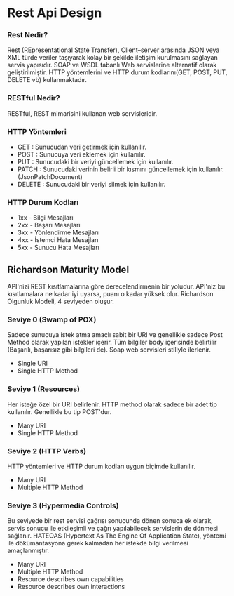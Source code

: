 # Rest Api Design

### Rest Nedir?
Rest (REpresentational State Transfer), Client–server arasında JSON veya XML türde veriler taşıyarak kolay bir şekilde iletişim kurulmasını sağlayan servis yapısıdır. SOAP ve WSDL tabanlı Web servislerine alternatif olarak geliştirilmiştir. HTTP yöntemlerini ve HTTP durum kodlarını(GET, POST, PUT, DELETE vb) kullanmaktadır. 

### RESTful Nedir?
RESTful, REST mimarisini kullanan web servisleridir.

### HTTP Yöntemleri

* GET : Sunucudan veri getirmek için kullanılır.
* POST : Sunucuya veri eklemek için kullanılır.
* PUT : Sunucudaki bir veriyi güncellemek için kullanılır.
* PATCH : Sunucudaki verinin belirli bir kısmını güncellemek için kullanılır. (JsonPatchDocument)
* DELETE : Sunucudaki bir veriyi silmek için kullanılır.


### HTTP Durum Kodları
* 1xx - Bilgi Mesajları
* 2xx - Başarı Mesajları
* 3xx - Yönlendirme Mesajları
* 4xx - İstemci Hata Mesajları
* 5xx - Sunucu Hata Mesajları

## Richardson Maturity Model
API'nizi REST kısıtlamalarına göre derecelendirmenin bir yoludur. API'niz bu kısıtlamalara ne kadar iyi uyarsa, puanı o kadar yüksek olur. Richardson Olgunluk Modeli, 4 seviyeden oluşur.

### Seviye 0 (Swamp of POX)
Sadece sunucuya istek atma amaçlı sabit bir URI ve genellikle sadece Post Method olarak yapılan istekler içerir. Tüm bilgiler body içerisinde belirtilir (Başarılı, başarısız gibi bilgileri de). Soap web servisleri stiliyle ilerlenir.
* Single URI
* Single HTTP Method

### Seviye 1 (Resources)
Her isteğe özel bir URI belirlenir. HTTP method olarak sadece bir adet tip kullanılır. Genellikle bu tip POST'dur.
* Many URI
* Single HTTP Method

### Seviye 2 (HTTP Verbs)
HTTP yöntemleri ve HTTP durum kodları uygun biçimde kullanılır.
* Many URI
* Multiple HTTP Method

### Seviye 3 (Hypermedia Controls)
Bu seviyede bir rest servisi çağrısı sonucunda dönen sonuca ek olarak, servis sonucu ile etkileşimli ve çağrı yapılabilecek servislerin de dönmesi sağlanır.
HATEOAS (Hypertext As The Engine Of Application State), yöntemi ile dökümantasyona gerek kalmadan her istekde bilgi verilmesi amaçlanmıştır.
* Many URI
* Multiple HTTP Method
* Resource describes own capabilities
* Resource describes own interactions

